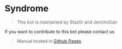 # Syndrome

> This bot is maintained by Staz0r and JerichoGan

If you want to contribute to this bot please contact us

> Manual hosted in [Github Pages](https://staz0r.github.io/Syndrome/)